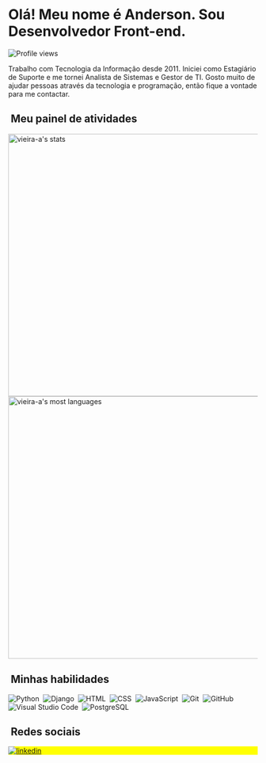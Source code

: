 <h1 align="left">Olá! Meu nome é Anderson. Sou Desenvolvedor Front-end.</h1>
<p align="left"> <img src="https://komarev.com/ghpvc/?username=vieira-a&style=flat-square" alt="Profile views" /> </p>
Trabalho com Tecnologia da Informação desde 2011. Iniciei como Estagiário de Suporte e me tornei Analista de Sistemas e Gestor de TI. Gosto muito de ajudar pessoas através da tecnologia e programação, então fique a vontade para me contactar.

## &nbsp;Meu painel de atividades

<p align="left">
<img width="530em" src="https://github-readme-stats.vercel.app/api?username=vieira-a&show_icons=true&theme=vision-friendly-light" alt="vieira-a's stats"/>
<img width="530em" src="https://github-readme-stats.vercel.app/api/top-langs/?username=vieira-a&layout=compact&theme=vision-friendly-light" alt="vieira-a's most languages"/>
</p>

## &nbsp;Minhas habilidades

![Python](https://img.shields.io/badge/-Python-05122A?style=flat&logo=Python)&nbsp;
![Django](https://img.shields.io/badge/-Django-05122A?style=flat&logo=Django)&nbsp;
![HTML](https://img.shields.io/badge/-HTML-05122A?style=flat&logo=HTML5)&nbsp;
![CSS](https://img.shields.io/badge/-CSS-05122A?style=flat&logo=CSS3&logoColor=1572B6)&nbsp;
![JavaScript](https://img.shields.io/badge/-JavaScript-05122A?style=flat&logo=JavaScript)&nbsp;
![Git](https://img.shields.io/badge/-Git-05122A?style=flat&logo=git)&nbsp;
![GitHub](https://img.shields.io/badge/-GitHub-05122A?style=flat&logo=github)&nbsp;
![Visual Studio Code](https://img.shields.io/badge/-Visual%20Studio%20Code-05122A?style=flat&logo=visual-studio-code&logoColor=007ACC)&nbsp;
![PostgreSQL](https://img.shields.io/badge/-PostgreSQL-05122A?style=flat&logo=postgresql)&nbsp;

## &nbsp;Redes sociais

<p align="left" style="background:yellow">
<a href="https://linkedin.com/in/vieira-a" target="_blank">
  <img align="center" src="https://img.shields.io/badge/LinkedIn-0077B5?style=for-the-badge&logo=linkedin&logoColor=white" alt="linkedin"/>
</a>
</p>

